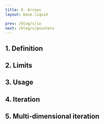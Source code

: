 ```yaml
---
title: 6. Arrays
layout: base.liquid

prev: /blog/c/io
next: /blog/c/pointers
---
```


## 1. Definition

## 2. Limits

## 3. Usage

## 4. Iteration

## 5. Multi-dimensional iteration
